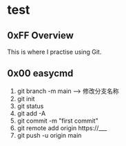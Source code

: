 # test
## 0xFF Overview
This is where I practise using Git.

## 0x00 easycmd
1. git branch -m main  --> 修改分支名称
2. git init
3. git status
4. git add -A
5. git commit -m "first commit"
6. git remote add origin https://___
7. git push -u origin main 


